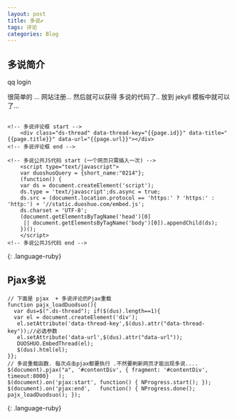 ```yaml
---
layout: post
title: 多说✔︎
tags: 评论
categories: Blog
---
```



## 多说简介
qq login

很简单的 ...  网站注册...  然后就可以获得 多说的代码了..
放到 jekyll 模板中就可以了...

~~~

<!-- 多说评论框 start -->
    <div class="ds-thread" data-thread-key="{{page.id}}" data-title="{{page.title}}" data-url="{{page.url}}"></div>
<!-- 多说评论框 end -->

<!-- 多说公共JS代码 start (一个网页只需插入一次) -->
    <script type="text/javascript">
    var duoshuoQuery = {short_name:"0214"};
    (function() {
    var ds = document.createElement('script');
    ds.type = 'text/javascript';ds.async = true;
    ds.src = (document.location.protocol == 'https:' ? 'https:' : 'http:') + '//static.duoshuo.com/embed.js';
    ds.charset = 'UTF-8';
    (document.getElementsByTagName('head')[0] 
     || document.getElementsByTagName('body')[0]).appendChild(ds);
    })();
    </script>
<!-- 多说公共JS代码 end -->
~~~
{: .language-ruby}







## Pjax多说

	// 下面是 pjax  + 多说评论的Pjax重载
	function pajx_loadDuodsuo(){ 
	  var dus=$(".ds-thread"); if($(dus).length==1){
	  var el = document.createElement('div');
	   el.setAttribute('data-thread-key',$(dus).attr("data-thread-key"));//必选参数
	   el.setAttribute('data-url',$(dus).attr("data-url"));
	   DUOSHUO.EmbedThread(el);
	   $(dus).html(el);
	}};
	// 多说重载函数. 每次点击pjax都要执行 .不然要刷新网页才能出现多说....
	$(document).pjax("a", '#contentDiv', { fragment: '#contentDiv', timeout:8000}   );  
	$(document).on('pjax:start', function() { NProgress.start(); });
	$(document).on('pjax:end',   function() { NProgress.done(); pajx_loadDuodsuo(); });
{: .language-ruby}


